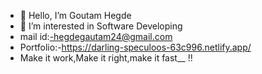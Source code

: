 - 👋 Hello, I’m Goutam Hegde 
- 👀 I’m interested in Software Developing 
-  mail id:-hegdegautam24@gmail.com
- Portfolio:-https://darling-speculoos-63c996.netlify.app/
- Make it work,Make it right,make it fast__
!!
<!---
justdodcode24/justdodcode24 is a ✨ special ✨ repository because its `README.md` (this file) appears on your GitHub profile.
You can click the Preview link to take a look at your changes.
--->
